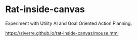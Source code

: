 # Rat-inside-canvas
Experiment with Utility AI and Goal Oriented Action Planning.


https://ziverre.github.io/rat-inside-canvas/mouse.html
